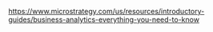 https://www.microstrategy.com/us/resources/introductory-guides/business-analytics-everything-you-need-to-know
